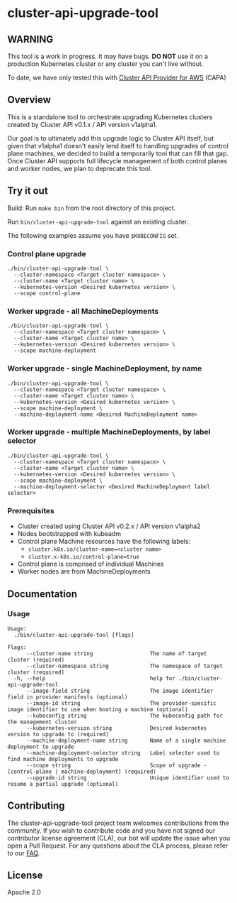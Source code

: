 # cluster-api-upgrade-tool

## WARNING

This tool is a work in progress. It may have bugs. **DO NOT** use it on a production Kubernetes cluster or any cluster you can't live without.

To date, we have only tested this with [Cluster API Provider for AWS](http://github.com/kubernetes-sigs/cluster-api-provider-aws) (CAPA)

## Overview

This is a standalone tool to orchestrate upgrading Kubernetes clusters created by Cluster API v0.1.x / API version v1alpha1.

Our goal is to ultimately add this upgrade logic to Cluster API itself, but given that v1alpha1 doesn't easily lend itself to
handling upgrades of control plane machines, we decided to build a temporarily tool that can fill that gap. Once Cluster API
supports full lifecycle management of both control planes and worker nodes, we plan to deprecate this tool.

## Try it out

Build: Run `make bin` from the root directory of this project.

Run `bin/cluster-api-upgrade-tool` against an existing cluster.

The following examples assume you have `$KUBECONFIG` set.


### Control plane upgrade
```
./bin/cluster-api-upgrade-tool \
  --cluster-namespace <Target cluster namespace> \
  --cluster-name <Target cluster name> \
  --kubernetes-version <Desired kubernetes version> \
  --scope control-plane
```

### Worker upgrade - all MachineDeployments
```
./bin/cluster-api-upgrade-tool \
  --cluster-namespace <Target cluster namespace> \
  --cluster-name <Target cluster name> \
  --kubernetes-version <Desired kubernetes version> \
  --scope machine-deployment
```

### Worker upgrade - single MachineDeployment, by name
```
./bin/cluster-api-upgrade-tool \
  --cluster-namespace <Target cluster namespace> \
  --cluster-name <Target cluster name> \
  --kubernetes-version <Desired kubernetes version> \
  --scope machine-deployment \
  --machine-deployment-name <Desired MachineDeployment name>
```

### Worker upgrade - multiple MachineDeployments, by label selector
```
./bin/cluster-api-upgrade-tool \
  --cluster-namespace <Target cluster namespace> \
  --cluster-name <Target cluster name> \
  --kubernetes-version <Desired kubernetes version> \
  --scope machine-deployment \
  --machine-deployment-selector <Desired MachineDeployment label selector>
```

### Prerequisites

* Cluster created using Cluster API v0.2.x / API version v1alpha2
* Nodes bootstrapped with kubeadm
* Control plane Machine resources have the following labels:
  * `cluster.k8s.io/cluster-name=<cluster name>`
  * `cluster.x-k8s.io/control-plane=true`
* Control plane is comprised of individual Machines
* Worker nodes are from MachineDeployments

## Documentation

### Usage

```
Usage:
  ./bin/cluster-api-upgrade-tool [flags]

Flags:
      --cluster-name string                  The name of target cluster (required)
      --cluster-namespace string             The namespace of target cluster (required)
  -h, --help                                 help for ./bin/cluster-api-upgrade-tool
      --image-field string                   The image identifier field in provider manifests (optional)
      --image-id string                      The provider-specific image identifier to use when booting a machine (optional)
      --kubeconfig string                    The kubeconfig path for the management cluster
      --kubernetes-version string            Desired kubernetes version to upgrade to (required)
      --machine-deployment-name string       Name of a single machine deployment to upgrade
      --machine-deployment-selector string   Label selector used to find machine deployments to upgrade
      --scope string                         Scope of upgrade - [control-plane | machine-deployment] (required)
      --upgrade-id string                    Unique identifier used to resume a partial upgrade (optional)
```

## Contributing

The cluster-api-upgrade-tool project team welcomes contributions from the community. If you wish to contribute code and you have not signed our contributor license agreement (CLA), our bot will update the issue when you open a Pull Request. For any questions about the CLA process, please refer to our [FAQ](https://cla.vmware.com/faq).

## License
Apache 2.0
